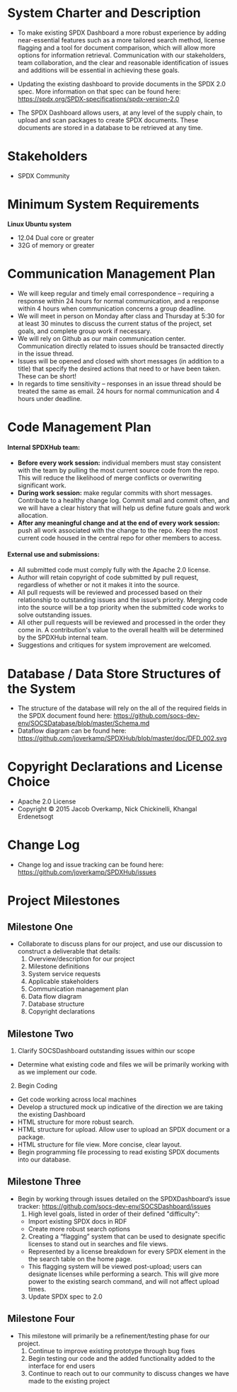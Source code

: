 # System Charter and Description
* To make existing SPDX Dashboard a more robust experience by adding near-essential features such as a more tailored search method, license flagging and a tool for document comparison, which will allow more options for information retrieval. Communication with our stakeholders, team collaboration, and the clear and reasonable identification of issues and additions will be essential in achieving these goals. 

* Updating the existing dashboard to provide documents in the SPDX 2.0 spec. More information on that spec can be found here: https://spdx.org/SPDX-specifications/spdx-version-2.0

* The SPDX Dashboard allows users, at any level of the supply chain, to upload and scan packages to create SPDX documents. These documents are stored in a database to be retrieved at any time. 

# Stakeholders
* SPDX Community

# Minimum System Requirements
**Linux Ubuntu system** 
* 12.04 Dual core or greater
* 32G of memory or greater

# Communication Management Plan
* We will keep regular and timely email correspondence – requiring a response within 24 hours for normal communication, and a response within 4 hours when communication concerns a group deadline. 
* We will meet in person on Monday after class and Thursday at 5:30 for at least 30 minutes to discuss the current status of the project, set goals, and complete group work if necessary.
* We will rely on Github as our main communication center. Communication directly related to issues should be transacted directly in the issue thread. 
* Issues will be opened and closed with short messages (in addition to a title) that specify the desired actions that need to or have been taken. These can be short!
* In regards to time sensitivity – responses in an issue thread should be treated the same as email. 24 hours for normal communication and 4 hours under deadline. 

# Code Management Plan
#### Internal SPDXHub team:
* **Before every work session:** individual members must stay consistent with the team by pulling the most current source code from the repo. This will reduce the likelihood of merge conflicts or overwriting significant work. 
* **During work session:** make regular commits with short messages. Contribute to a healthy change log. Commit small and commit often, and we will have a clear history that will help us define future goals and work allocation.
* **After any meaningful change and at the end of every work session:** push all work associated with the change to the repo. Keep the most current code housed in the central repo for other members to access.

#### External use and submissions:
* All submitted code must comply fully with the Apache 2.0 license. 
* Author will retain copyright of code submitted by pull request, regardless of whether or not it makes it into the source. 
* All pull requests will be reviewed and processed based on their relationship to outstanding issues and the issue’s priority. Merging code into the source will be a top priority when the submitted code works to solve outstanding issues.
* All other pull requests will be reviewed and processed in the order they come in. A contribution's value to the overall health will be determined by the SPDXHub internal team.
* Suggestions and critiques for system improvement are welcomed. 

# Database / Data Store Structures of the System
* The structure of the database will rely on the all of the required fields in the SPDX document found here: https://github.com/socs-dev-env/SOCSDatabase/blob/master/Schema.md
* Dataflow diagram can be found here: https://github.com/joverkamp/SPDXHub/blob/master/doc/DFD_002.svg

# Copyright Declarations and License Choice
* Apache 2.0 License
* Copyright © 2015 Jacob Overkamp, Nick Chickinelli, Khangal Erdenetsogt

# Change Log
* Change log and issue tracking can be found here: https://github.com/joverkamp/SPDXHub/issues

# Project Milestones

## Milestone One
* Collaborate to discuss plans for our project, and use our discussion to construct a deliverable that details:
  1. Overview/description for our project
  2. Milestone definitions
  3. System service requests
  4. Applicable stakeholders
  5. Communication management plan
  6. Data flow diagram
  7. Database structure
  8. Copyright declarations

## Milestone Two
1. Clarify SOCSDashboard outstanding issues within our scope
  * Determine what existing code and files we will be primarily working with as we implement our code. 
2. Begin Coding 
  * Get code working across local machines
  * Develop a structured mock up indicative of the direction we are taking the existing Dashboard
  * HTML structure for more robust search.
  * HTML structure for upload. Allow user to upload an SPDX document or a package. 
  * HTML structure for file view. More concise, clear layout. 
  * Begin programming file processing to read existing SPDX documents into our database.

## Milestone Three
* Begin by working through issues detailed on the SPDXDashboard’s issue tracker: https://github.com/socs-dev-env/SOCSDashboard/issues
  1. High level goals, listed in order of their defined "difficulty":
    * Import existing SPDX docs in RDF
    * Create more robust search options
  2. Creating a “flagging” system that can be used to designate specific licenses to stand out in searches and file views.  
    * Represented by a license breakdown for every SPDX element in the the search table on the home page.
    * This flagging system will be viewed post-upload; users can designate licenses while performing a search.       This will give more power to the existing search command, and will not affect upload times.
  3. Update SPDX spec to 2.0

## Milestone Four
* This milestone will primarily be a refinement/testing phase for our project.
  1. Continue to improve existing prototype through bug fixes
  2. Begin testing our code and the added functionality added to the interface for end users
  3. Continue to reach out to our community to discuss changes we have made to the existing project






